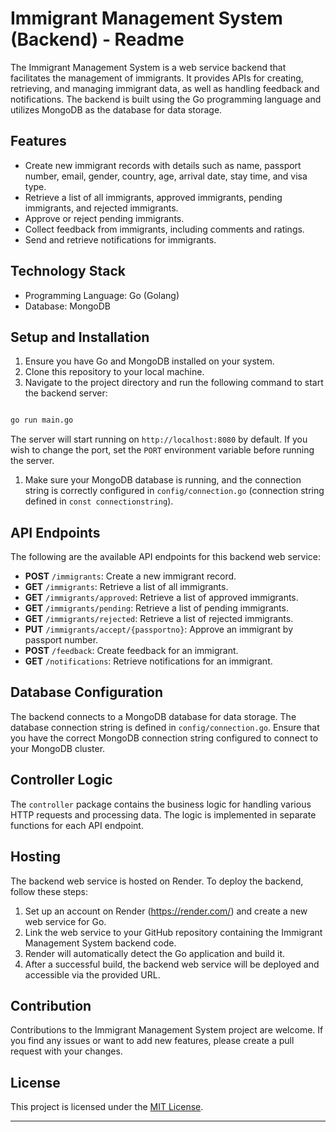 ﻿# Immigrant Management System (Backend) - Readme

The Immigrant Management System is a web service backend that facilitates the management of immigrants. It provides APIs for creating, retrieving, and managing immigrant data, as well as handling feedback and notifications. The backend is built using the Go programming language and utilizes MongoDB as the database for data storage.

## Features

- Create new immigrant records with details such as name, passport number, email, gender, country, age, arrival date, stay time, and visa type.
- Retrieve a list of all immigrants, approved immigrants, pending immigrants, and rejected immigrants.
- Approve or reject pending immigrants.
- Collect feedback from immigrants, including comments and ratings.
- Send and retrieve notifications for immigrants.

## Technology Stack

- Programming Language: Go (Golang)
- Database: MongoDB

## Setup and Installation

1. Ensure you have Go and MongoDB installed on your system.
1. Clone this repository to your local machine.
1. Navigate to the project directory and run the following command to start the backend server:

```bash

go run main.go

```

The server will start running on `http://localhost:8080` by default. If you wish to change the port, set the `PORT` environment variable before running the server.

1. Make sure your MongoDB database is running, and the connection string is correctly configured in `config/connection.go` (connection string defined in `const connectionstring`).

## API Endpoints

The following are the available API endpoints for this backend web service:

- **POST** `/immigrants`: Create a new immigrant record.
- **GET** `/immigrants`: Retrieve a list of all immigrants.
- **GET** `/immigrants/approved`: Retrieve a list of approved immigrants.
- **GET** `/immigrants/pending`: Retrieve a list of pending immigrants.
- **GET** `/immigrants/rejected`: Retrieve a list of rejected immigrants.
- **PUT** `/immigrants/accept/{passportno}`: Approve an immigrant by passport number.
- **POST** `/feedback`: Create feedback for an immigrant.
- **GET** `/notifications`: Retrieve notifications for an immigrant.

## Database Configuration

The backend connects to a MongoDB database for data storage. The database connection string is defined in `config/connection.go`. Ensure that you have the correct MongoDB connection string configured to connect to your MongoDB cluster.

## Controller Logic

The `controller` package contains the business logic for handling various HTTP requests and processing data. The logic is implemented in separate functions for each API endpoint.

## Hosting

The backend web service is hosted on Render. To deploy the backend, follow these steps:

1. Set up an account on Render (https://render.com/) and create a new web service for Go.
1. Link the web service to your GitHub repository containing the Immigrant Management System backend code.
1. Render will automatically detect the Go application and build it.
1. After a successful build, the backend web service will be deployed and accessible via the provided URL.

## Contribution

Contributions to the Immigrant Management System project are welcome. If you find any issues or want to add new features, please create a pull request with your changes.

## License

This project is licensed under the [MIT License](LICENSE).

---

